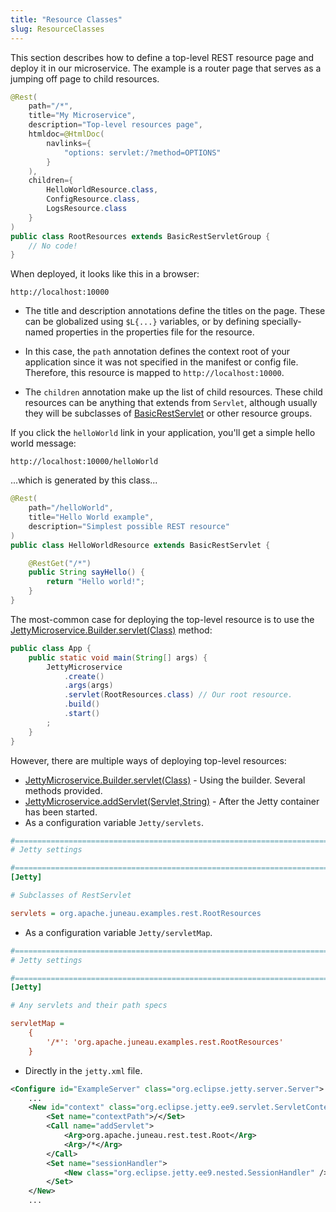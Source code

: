 ```yaml
---
title: "Resource Classes"
slug: ResourceClasses
---
```


This section describes how to define a top-level REST resource page and deploy it in our microservice.
The example is a router page that serves as a jumping off page to child resources.

```java
@Rest(
    path="/*",
    title="My Microservice",
    description="Top-level resources page",
    htmldoc=@HtmlDoc(
        navlinks={
            "options: servlet:/?method=OPTIONS"
        }
    ),
    children={
        HelloWorldResource.class,
        ConfigResource.class,
        LogsResource.class
    }
)
public class RootResources extends BasicRestServletGroup {
    // No code!
}
```

When deployed, it looks like this in a browser:

```text
http://localhost:10000
```

- The title and description annotations define the titles on the page.
  These can be globalized using `$L{...}` variables, or by defining specially-named properties in the properties file for
  the resource.

- In this case, the `path` annotation defines the context root of your application since it was not specified in the manifest or config file.
  Therefore, this resource is mapped to `http://localhost:10000`.

- The `children` annotation make up the list of child resources.
  These child resources can be anything that extends from `Servlet`, although usually they will be subclasses of <a href="/site/apidocs/org/apache/juneau/rest/servlet/BasicRestServlet.html" target="_blank">BasicRestServlet</a> or other resource groups.

If you click the `helloWorld` link in your application, you'll get a simple hello world message:

```text
http://localhost:10000/helloWorld
```


...which is generated by this class...

```java
@Rest(
    path="/helloWorld",
    title="Hello World example",
    description="Simplest possible REST resource"
)
public class HelloWorldResource extends BasicRestServlet {

    @RestGet("/*")
    public String sayHello() {
        return "Hello world!";
    }
}
```


The most-common case for deploying the top-level resource is to use the [JettyMicroservice.Builder.servlet(Class)](API_DOCS/org/apache/juneau/microservice/jetty/JettyMicroservice/Builder.html#servlet(Class)) method:

```java
public class App {
    public static void main(String[] args) {
        JettyMicroservice
            .create()
            .args(args)
            .servlet(RootResources.class) // Our root resource.
            .build()
            .start()
        ;
    }
}
```


However, there are multiple ways of deploying top-level resources: 

- [JettyMicroservice.Builder.servlet(Class)](API_DOCS/org/apache/juneau/microservice/jetty/JettyMicroservice/Builder.html#servlet(Class)) - Using the builder. Several methods provided.
- [JettyMicroservice.addServlet(Servlet,String)](API_DOCS/org/apache/juneau/microservice/jetty/JettyMicroservice.html#addServlet(Servlet,String)) - After the Jetty container has been started.
- As a configuration variable `Jetty/servlets`.

```ini
#=======================================================================================================================
# Jetty settings

#=======================================================================================================================
[Jetty]

# Subclasses of RestServlet

servlets = org.apache.juneau.examples.rest.RootResources
```


- As a configuration variable `Jetty/servletMap`.

```ini
#=======================================================================================================================
# Jetty settings

#=======================================================================================================================
[Jetty]

# Any servlets and their path specs

servletMap =
    {
        '/*': 'org.apache.juneau.examples.rest.RootResources'
    }
```

- Directly in the `jetty.xml` file.

```xml
<Configure id="ExampleServer" class="org.eclipse.jetty.server.Server">
    ...
    <New id="context" class="org.eclipse.jetty.ee9.servlet.ServletContextHandler">
        <Set name="contextPath">/</Set>
        <Call name="addServlet">
            <Arg>org.apache.juneau.rest.test.Root</Arg>
            <Arg>/*</Arg>
        </Call>
        <Set name="sessionHandler">
            <New class="org.eclipse.jetty.ee9.nested.SessionHandler" />
        </Set>
    </New>
    ...

```
